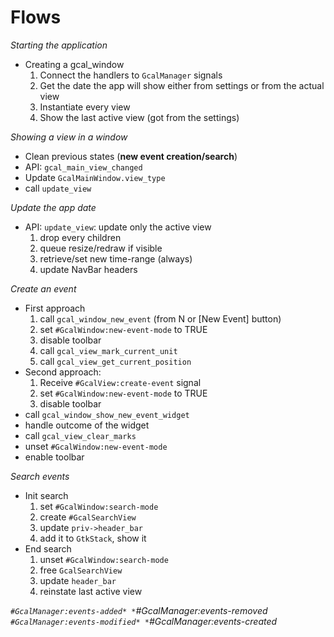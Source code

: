 Flows
======

*Starting the application*

* Creating a gcal_window
  1. Connect the handlers to `GcalManager` signals
  2. Get the date the app will show either from settings or from the actual view
  3. Instantiate every view
  4. Show the last active view (got from the settings)

*Showing a view in a window*

* Clean previous states (**new event creation/search**)
* API: `gcal_main_view_changed`
* Update `GcalMainWindow.view_type`
* call `update_view`

*Update the app date*

* API: `update_view`: update only the active view
  1. drop every children
  2. queue resize/redraw if visible
  3. retrieve/set new time-range (always)
  4. update NavBar headers

*Create an event*

* First approach
  1. call `gcal_window_new_event` (from <Ctrl>N or [New Event] button)
  2. set `#GcalWindow:new-event-mode` to TRUE
  3. disable toolbar
  4. call `gcal_view_mark_current_unit`
  5. call `gcal_view_get_current_position`
* Second approach:
  1. Receive `#GcalView:create-event` signal
  2. set `#GcalWindow:new-event-mode` to TRUE
  3. disable toolbar
* call `gcal_window_show_new_event_widget`
* handle outcome of the widget
* call `gcal_view_clear_marks`
* unset `#GcalWindow:new-event-mode`
* enable toolbar

*Search events*

* Init search
  1. set `#GcalWindow:search-mode`
  2. create `#GcalSearchView`
  3. update `priv->header_bar`
  4. add it to `GtkStack`, show it
* End search
  1. unset `#GcalWindow:search-mode`
  2. free `GcalSearchView`
  3. update `header_bar`
  4. reinstate last active view

*`#GcalManager:events-added*
*`#GcalManager:events-removed*
*`#GcalManager:events-modified*
*`#GcalManager:events-created*
